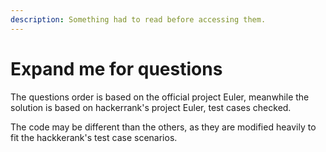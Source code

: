 ```yaml
---
description: Something had to read before accessing them.
---
```


# Expand me for questions

The questions order is based on the official project Euler, meanwhile the solution is based on hackerrank's project Euler, test cases checked.

The code may be different than the others, as they are modified heavily to fit the hackkerank's test case scenarios.
